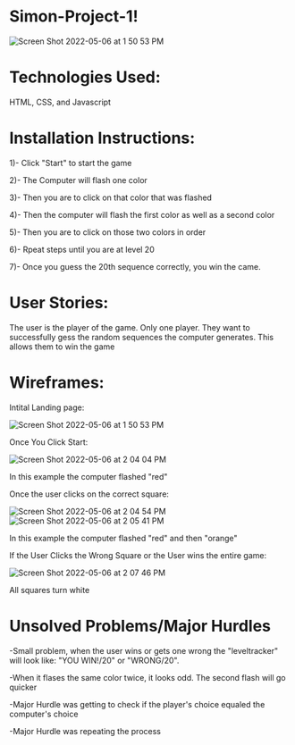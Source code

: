 # Simon-Project-1!
![Screen Shot 2022-05-06 at 1 50 53 PM](https://user-images.githubusercontent.com/102195543/167189380-c01eb40e-7c9f-4ec0-aaf6-8344d9174add.png)
# Technologies Used:
HTML, CSS, and Javascript
# Installation Instructions:
1)- Click "Start" to start the game

2)- The Computer will flash one color

3)- Then you are to click on that color that was flashed

4)- Then the computer will flash the first color as well as a second color

5)- Then you are to click on those two colors in order

6)- Rpeat steps until you are at level 20

7)- Once you guess the 20th sequence correctly, you win the came.
# User Stories:
The user is the player of the game. Only one player.
They want to successfully gess the random sequences the computer generates.
This allows them to win the game
# Wireframes:
Intital Landing page:

![Screen Shot 2022-05-06 at 1 50 53 PM](https://user-images.githubusercontent.com/102195543/167191443-28951bec-6526-4a6a-ba46-2992329f0fe4.png)

Once You Click Start:

![Screen Shot 2022-05-06 at 2 04 04 PM](https://user-images.githubusercontent.com/102195543/167192300-c9acdfb3-4d25-4995-9163-a30254b91df0.png)

In this example the computer flashed "red"

Once the user clicks on the correct square:

![Screen Shot 2022-05-06 at 2 04 54 PM](https://user-images.githubusercontent.com/102195543/167192571-86ed1da5-f3f5-4b7e-b385-3c56f0f69217.png)
![Screen Shot 2022-05-06 at 2 05 41 PM](https://user-images.githubusercontent.com/102195543/167192775-5aaa0f2d-62ee-450e-b6fa-6440fe7fcbd8.png)

In this example the computer flashed "red" and then "orange"

If the User Clicks the Wrong Square or the User wins the entire game:

![Screen Shot 2022-05-06 at 2 07 46 PM](https://user-images.githubusercontent.com/102195543/167193587-73919401-cd27-4f44-ac65-2961ec6db277.png)

All squares turn white
# Unsolved Problems/Major Hurdles
-Small problem, when the user wins or gets one wrong the "leveltracker" will look like: "YOU WIN!/20" or "WRONG/20".

-When it flases the same color twice, it looks odd. The second flash will go quicker

-Major Hurdle was getting to check if the player's choice equaled the computer's choice

-Major Hurdle was repeating the process
